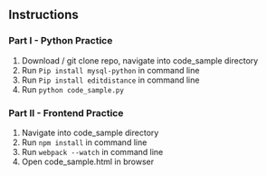 ## Instructions

### Part I - Python Practice
1. Download / git clone repo, navigate into code_sample directory
2. Run `Pip install mysql-python` in command line
3. Run `Pip install editdistance` in command line
4. Run `python code_sample.py`

### Part II - Frontend Practice
1. Navigate into code_sample directory
2. Run `npm install` in command line
3. Run `webpack --watch` in command line
4. Open code_sample.html in browser
